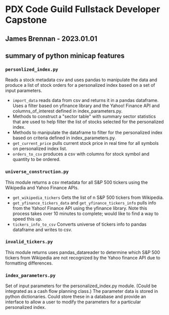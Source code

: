 # PDX Code Guild Fullstack Developer Capstone
## James Brennan - 2023.01.01

## summary of python minicap features

### `personlized_index.py` 
Reads a stock metadata csv and uses pandas to manipulate the data and produce a list of stock orders for a personalized index based on a set of input parameters.
* `import_data` reads data from csv and returns it in a pandas dataframe. Uses a filter based on yfinance library and the Yahoo! Finance API and columns_of_interest defined in index_parameters.py.
* Methods to construct a "sector table" with summary sector statistics that are used to help filter the list of stocks selected for the personalized index.
* Methods to manipulate the dataframe to filter for the personalized index based on criteria defined in index_parameters.py.
* `get_current_price` pulls current stock price in real time for all symbols on personalized index list.
* `orders_to_csv` produces a csv with columns for stock symbol and quantity to be ordered.

### `universe_construction.py`
This module returns a csv metadata for all S&P 500 tickers using the Wikipedia and Yahoo Finance APIs.
* `get_wikipedia_tickers` Gets the list of n S&P 500 tickers from Wikipedia.
* `get_yfinance_tickers_data` and `get_yfinance_tickers_info` pulls info from the Yahoo! Finance API using the yfinance library. Note this process takes over 10 minutes to complete; would like to find a way to speed this up.
* `tickers_info_to_csv` Converts universe of tickers info to pandas dataframe and writes to csv.

### `invalid_tickers.py`
This module returns uses pandas_datareader to determine which S&P 500 tickers from Wikipedia are not recognized by the Yahoo finance API due to formatting differences.

### `index_parameters.py`
Set of input parameters for the personalized_index.py module. (Could be integrated as a cash flow planning class.) The parameter data is stored in python dictionaries. Could store these in a database and provide an interface to allow a user to modify the parameters for a particular personalized index.




